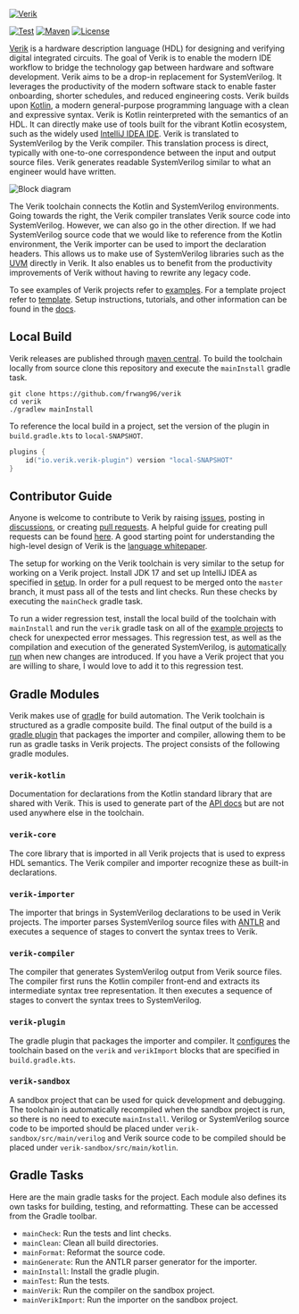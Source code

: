 [![Verik](https://verik.io/img/logo-banner.svg)](https://verik.io)

[![Test](https://img.shields.io/github/workflow/status/frwang96/verik/Sanity)](
https://github.com/frwang96/verik)
[![Maven](https://img.shields.io/github/v/release/frwang96/verik)](
https://search.maven.org/search?q=io.verik)
[![License](https://img.shields.io/github/license/frwang96/verik)](
https://opensource.org/licenses/Apache-2.0)


[Verik](https://verik.io) is a hardware description language (HDL) for designing and verifying digital integrated
circuits.
The goal of Verik is to enable the modern IDE workflow to bridge the technology gap between hardware and software
development.
Verik aims to be a drop-in replacement for SystemVerilog.
It leverages the productivity of the modern software stack to enable faster onboarding, shorter schedules, and reduced
engineering costs.
Verik builds upon [Kotlin](https://kotlinlang.org), a modern general-purpose programming language with a clean and
expressive syntax.
Verik is Kotlin reinterpreted with the semantics of an HDL.
It can directly make use of tools built for the vibrant Kotlin ecosystem, such as the widely used
[IntelliJ IDEA IDE](https://www.jetbrains.com/idea/).
Verik is translated to SystemVerilog by the Verik compiler.
This translation process is direct, typically with one-to-one correspondence between the input and output source files.
Verik generates readable SystemVerilog similar to what an engineer would have written.

![Block diagram](https://verik.io/img/overview/block-diagram.png)

The Verik toolchain connects the Kotlin and SystemVerilog environments.
Going towards the right, the Verik compiler translates Verik source code into SystemVerilog.
However, we can also go in the other direction.
If we had SystemVerilog source code that we would like to reference from the Kotlin environment, the Verik importer can
be used to import the declaration headers.
This allows us to make use of SystemVerilog libraries such as the
[UVM](https://www.accellera.org/downloads/standards/uvm) directly in Verik.
It also enables us to benefit from the productivity improvements of Verik without having to rewrite any legacy code.

To see examples of Verik projects refer to [examples](https://github.com/frwang96/verik-examples).
For a template project refer to [template](https://github.com/frwang96/verik-template).
Setup instructions, tutorials, and other information can be found in the [docs](https://verik.io/docs/overview).

## Local Build

Verik releases are published through [maven central](https://search.maven.org/search?q=io.verik).
To build the toolchain locally from source clone this repository and execute the `mainInstall` gradle task.

```
git clone https://github.com/frwang96/verik
cd verik
./gradlew mainInstall
```

To reference the local build in a project, set the version of the plugin in `build.gradle.kts` to `local-SNAPSHOT`.

```kotlin
plugins {
    id("io.verik.verik-plugin") version "local-SNAPSHOT"
}
```

## Contributor Guide

Anyone is welcome to contribute to Verik by raising [issues](https://github.com/frwang96/verik/issues), posting in
[discussions](https://github.com/frwang96/verik/discussions), or creating
[pull requests](https://github.com/frwang96/verik/pulls).
A helpful guide for creating pull requests can be found
[here](https://www.freecodecamp.org/news/how-to-make-your-first-pull-request-on-github-3/).
A good starting point for understanding the high-level design of Verik is the
[language whitepaper](https://verik.io/pdf/whitepaper.pdf).

The setup for working on the Verik toolchain is very similar to the setup for working on a Verik project.
Install JDK 17 and set up IntelliJ IDEA as specified in [setup](https://verik.io/docs/setup).
In order for a pull request to be merged onto the `master` branch, it must pass all of the tests and lint checks.
Run these checks by executing the `mainCheck` gradle task.

To run a wider regression test, install the local build of the toolchain with `mainInstall` and run the `verik` gradle
task on all of the [example projects](https://github.com/frwang96/verik-examples) to check for unexpected error
messages.
This regression test, as well as the compilation and execution of the generated SystemVerilog, is
[automatically run](https://verik.io/docs/regression) when new changes are introduced.
If you have a Verik project that you are willing to share, I would love to add it to this regression test.

## Gradle Modules

Verik makes use of [gradle](https://gradle.org) for build automation.
The Verik toolchain is structured as a gradle composite build.
The final output of the build is a [gradle plugin](https://plugins.gradle.org/plugin/io.verik.verik-plugin) that
packages the importer and compiler, allowing them to be run as gradle tasks in Verik projects.
The project consists of the following gradle modules.

### `verik-kotlin`
Documentation for declarations from the Kotlin standard library that are shared with Verik.
This is used to generate part of the [API docs](https://verik.io/api/-verik/io.verik.kotlin/index.html) but are not used
anywhere else in the toolchain.

### `verik-core`
The core library that is imported in all Verik projects that is used to express HDL semantics.
The Verik compiler and importer recognize these as built-in declarations.

### `verik-importer`
The importer that brings in SystemVerilog declarations to be used in Verik projects. 
The importer parses SystemVerilog source files with [ANTLR](https://www.antlr.org) and executes a sequence of stages
to convert the syntax trees to Verik.

### `verik-compiler`
The compiler that generates SystemVerilog output from Verik source files.
The compiler first runs the Kotlin compiler front-end and extracts its intermediate syntax tree representation.
It then executes a sequence of stages to convert the syntax trees to SystemVerilog.

### `verik-plugin`
The gradle plugin that packages the importer and compiler.
It [configures](https://verik.io/docs/reference/toolchain-config) the toolchain based on the `verik` and `verikImport`
blocks that are specified in `build.gradle.kts`.

### `verik-sandbox`
A sandbox project that can be used for quick development and debugging.
The toolchain is automatically recompiled when the sandbox project is run, so there is no need to execute `mainInstall`.
Verilog or SystemVerilog source code to be imported should be placed under `verik-sandbox/src/main/verilog` and Verik
source code to be compiled should be placed under `verik-sandbox/src/main/kotlin`.

## Gradle Tasks

Here are the main gradle tasks for the project.
Each module also defines its own tasks for building, testing, and reformatting.
These can be accessed from the Gradle toolbar.

- `mainCheck`: Run the tests and lint checks.
- `mainClean`: Clean all build directories.
- `mainFormat`: Reformat the source code.
- `mainGenerate`: Run the ANTLR parser generator for the importer.
- `mainInstall`: Install the gradle plugin.
- `mainTest`: Run the tests.
- `mainVerik`: Run the compiler on the sandbox project.
- `mainVerikImport`: Run the importer on the sandbox project.
